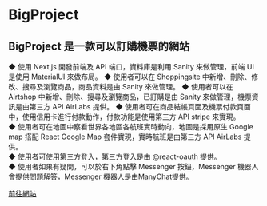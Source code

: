 # BigProject
## BigProject 是一款可以訂購機票的網站
◆ 使用 Next.js 開發前端及 API 端口，資料庫是利用 Sanity 來做管理，前端 UI 是使用 MaterialUI 來做布局。 
◆ 使用者可以在 Shoppingsite 中新增、刪除、修改、搜尋及瀏覽商品，商品資料是由 Sanity 來做管理。 
◆ 使用者可以在 Airtshop 中新增、刪除、搜尋及瀏覽商品，已訂購是由 Sanity 來做管理，機票資訊是由第三方 API AirLabs 提供。 
◆ 使用者可在商品結帳頁面及機票付款頁面中，使用信用卡進行付款動作，付款功能是使用第三方 API stripe 來實現。  
◆ 使用者可在地圖中察看世界各地區各航班實時動向，地圖是採用原生 Google map 搭配 React Google Map 套件實現，實時航班是由第三方 API AirLabs 提供。  
◆ 使用者可使用第三方登入，第三方登入是由 @react-oauth 提供。   
◆ 使用者如果有疑問，可以於右下角點擊 Messenger 按鈕，Messenger 機器人會提供問題解答，Messenger 機器人是由ManyChat提供。  
  
[前往網站](https://bigproject.vercel.app/)

